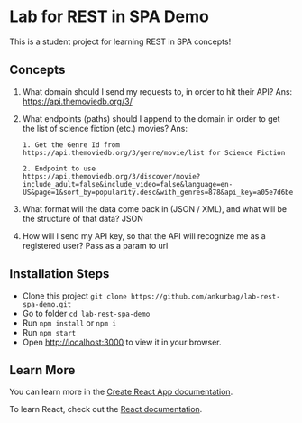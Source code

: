 # Lab for REST in SPA Demo

This is a student project for learning REST in SPA concepts!

## Concepts

1.  What domain should I send my requests to, in order to hit their API?
    Ans: https://api.themoviedb.org/3/

2.  What endpoints (paths) should I append to the domain in order to get the list of science fiction (etc.) movies?
    Ans:

        1. Get the Genre Id from
        https://api.themoviedb.org/3/genre/movie/list for Science Fiction

        2. Endpoint to use
        https://api.themoviedb.org/3/discover/movie?include_adult=false&include_video=false&language=en-US&page=1&sort_by=popularity.desc&with_genres=878&api_key=a05e7d6beb2f7a3517a89a11bbe7d381

3.  What format will the data come back in (JSON / XML), and what will be the structure of that data? JSON

4.  How will I send my API key, so that the API will recognize me as a registered user? Pass as a param to url

## Installation Steps

- Clone this project `git clone https://github.com/ankurbag/lab-rest-spa-demo.git`
- Go to folder `cd lab-rest-spa-demo`
- Run `npm install` or `npm i`
- Run `npm start`
- Open [http://localhost:3000](http://localhost:3000) to view it in your browser.

## Learn More

You can learn more in the [Create React App documentation](https://facebook.github.io/create-react-app/docs/getting-started).

To learn React, check out the [React documentation](https://reactjs.org/).
